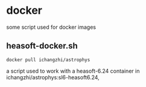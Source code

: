 # docker
some script used for docker images

## heasoft-docker.sh
```
docker pull ichangzhi/astrophys
```
a script used to work with a heasoft-6.24 container in ichangzhi/astrophys:sl6-heasoft6.24,
